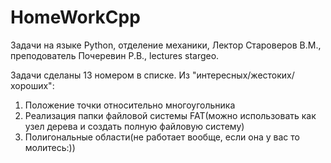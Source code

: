 # HomeWorkCpp

Задачи на языке Python, отделение механики, Лектор Староверов В.М., преподователь Почеревин Р.В., lectures stargeo.

Задачи сделаны 13 номером в списке. Из "интересных/жестоких/хороших":
1. Положение точки относительно многоугольника
2. Реализация папки файловой системы FAT(можно использовать как узел дерева и создать полную файловую систему)
3. Полигональные области(не работает вообще, если она у вас то молитесь:))

